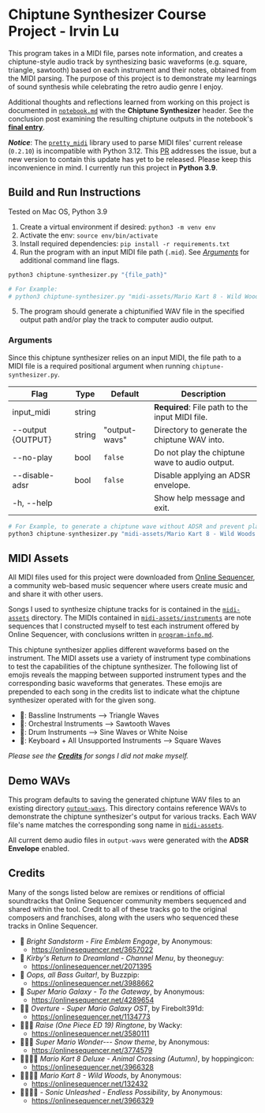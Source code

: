 # Chiptune Synthesizer Course Project - Irvin Lu

This program takes in a MIDI file, parses note information, and creates a chiptune-style audio track by synthesizing basic waveforms
(e.g. square, triangle, sawtooth) based on each instrument and their notes, obtained from the MIDI parsing. The purpose of this project
is to demonstrate my learnings of sound synthesis while celebrating the retro audio genre I enjoy.

Additional thoughts and reflections learned from working on this project is documented in [`notebook.md`](../../notebook.md) with the
**Chiptune Synthesizer** header. See the conclusion post examining the resulting chiptune outputs in the notebook's
[**final entry**](../../notebook.md/#12724---chiptune-synthesizer-conclusions).

**_Notice_**: The [`pretty_midi`](https://craffel.github.io/pretty-midi/) library used to parse MIDI files' current release (`0.2.10`)
is incompatible with Python 3.12. This [PR](https://github.com/craffel/pretty-midi/pull/252) addresses the issue, but a new version to
contain this update has yet to be released. Please keep this inconvenience in mind. I currently run this project in **Python 3.9**.

## Build and Run Instructions

Tested on Mac OS, Python 3.9

1. Create a virtual environment if desired: `python3 -m venv env`
2. Activate the env: `source env/bin/activate`
3. Install required dependencies: `pip install -r requirements.txt`
4. Run the program with an input MIDI file path (`.mid`). See [_Arguments_](#arguments) for additional command line flags.

```python
python3 chiptune-synthesizer.py "{file_path}"

# For Example:
# python3 chiptune-synthesizer.py "midi-assets/Mario Kart 8 - Wild Woods.mid"
```

5. The program should generate a chiptunified WAV file in the specified output path and/or play the track to computer audio output.

### Arguments

Since this chiptune synthesizer relies on an input MIDI, the file path to a MIDI file is a required positional argument when running `chiptune-synthesizer.py`.

| Flag              | Type   | Default       | Description                                     |
| ----------------- | ------ | ------------- | ----------------------------------------------- |
| input_midi        | string |               | **Required**: File path to the input MIDI file. |
| --output {OUTPUT} | string | "output-wavs" | Directory to generate the chiptune WAV into.    |
| --no-play         | bool   | `false`       | Do not play the chiptune wave to audio output.  |
| --disable-adsr    | bool   | `false`       | Disable applying an ADSR envelope.              |
| -h, --help        |        |               | Show help message and exit.                     |

```python
# For Example, to generate a chiptune wave without ADSR and prevent playing audio to speakers:
python3 chiptune-synthesizer.py "midi-assets/Mario Kart 8 - Wild Woods.mid" --disable-adsr --no-play --output "output-wavs"
```

## MIDI Assets

All MIDI files used for this project were downloaded from [Online Sequencer](https://onlinesequencer.net/), a community web-based
music sequencer where users create music and and share it with other users.

Songs I used to synthesize chiptune tracks for is contained in the [`midi-assets`](midi-assets) directory. The MIDIs contained in
[`midi-assets/instruments`](midi-assets/instruments) are note sequences that I constructed myself to test each instrument offered by
Online Sequencer, with conclusions written in [`program-info.md`](midi-assets/instruments/program-info.md).

This chiptune synthesizer applies different waveforms based on the instrument. The MIDI assets use a variety of instrument type
combinations to test the capabilities of the chiptune synthesizer. The following list of emojis reveals the mapping between
supported instrument types and the corresponding basic waveforms that generates. These emojis are prepended to each song in the credits list to indicate what the chiptune synthesizer operated with for the given song.

- 🎸: Bassline Instruments --> Triangle Waves
- 🎺: Orchestral Instruments --> Sawtooth Waves
- 🥁: Drum Instruments --> Sine Waves or White Noise
- 🎹: Keyboard + All Unsupported Instruments --> Square Waves

_Please see the [**Credits**](#credits) for songs I did not make myself._

## Demo WAVs

This program defaults to saving the generated chiptune WAV files to an existing directory [`output-wavs`](output-wavs/).
This directory contains reference WAVs to demonstrate the chiptune synthesizer's output for various tracks. Each WAV file's name
matches the corresponding song name in [`midi-assets`](midi-assets/).

All current demo audio files in `output-wavs` were generated with the **ADSR Envelope** enabled.

## Credits

Many of the songs listed below are remixes or renditions of official soundtracks that Online Sequencer community members sequenced and
shared within the tool. Credit to all of these tracks go to the original composers and franchises, along with the users who sequenced
these tracks in Online Sequencer.

- 🎹 _Bright Sandstorm - Fire Emblem Engage_, by Anonymous:
  - https://onlinesequencer.net/3657022
- 🎹 _Kirby's Return to Dreamland - Channel Menu_, by theoneguy:
  - https://onlinesequencer.net/2071395
- 🎸 _Oops, all Bass Guitar!_, by Buzzpip:
  - https://onlinesequencer.net/3988662
- 🎺 _Super Mario Galaxy - To the Gateway_, by Anonymous:
  - https://onlinesequencer.net/4289654
- 🎹🎺 _Overture - Super Mario Galaxy OST_, by Firebolt391d:
  - https://onlinesequencer.net/1134773
- 🎹🥁🎺 _Raise (One Piece ED 19) Ringtone_, by Wacky:
  - https://onlinesequencer.net/3580111
- 🎹🥁🎺 _Super Mario Wonder--- Snow theme_, by Anonymous:
  - https://onlinesequencer.net/3774579
- 🎹🎸🥁🎺 _Mario Kart 8 Deluxe - Animal Crossing (Autumn)_, by hoppingicon:
  - https://onlinesequencer.net/3966328
- 🎹🎸🥁🎺 _Mario Kart 8 - Wild Woods_, by Anonymous:
  - https://onlinesequencer.net/132432
- 🎹🎸🥁🎺 - _Sonic Unleashed - Endless Possibility_, by Anonymous:
  - https://onlinesequencer.net/3966329
